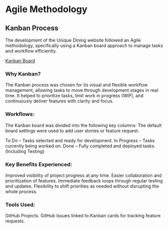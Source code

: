 # Agile Methodology

## Kanban Process

The development of the Unique Dining website followed an Agile methodology, specifically using a Kanban board approach to manage tasks and workflow efficiently.

[Kanban Board]()

### Why Kanban?

The Kanban process was chosen for its visual and flexible workflow management, allowing tasks to move through development stages in real time. It helped to prioritize tasks, limit work in progress (WIP), and continuously deliver features with clarity and focus.

### Workflows:

The Kanban board was divided into the following key columns: The default board settings were used to add user stories or feature request.

To Do – Tasks selected and ready for development.
In Progress – Tasks currently being worked on.
Done – Fully completed and deployed tasks. (Including Testing)

### Key Benefits Experienced:
Improved visibility of project progress at any time.
Easier collaboration and prioritization of features.
Immediate feedback loops through regular testing and updates.
Flexibility to shift priorities as needed without disrupting the whole process.

### Tools Used:
GitHub Projects.
GitHub Issues linked to Kanban cards for tracking feature requests.

